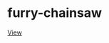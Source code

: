 # furry-chainsaw
[View](https://sandywij.github.io/furry-chainsaw/)
<head>
    <script type="text/javascript" src="https://www.gstatic.com/charts/loader.js"></script>
    <script type="text/javascript">
      google.charts.load('current', {packages:["orgchart"]});
      google.charts.setOnLoadCallback(drawChart);
      function drawChart() {
        var data = new google.visualization.DataTable();
        data.addColumn('string', 'Name');
        data.addColumn('string', 'Manager');
        data.addColumn('string', 'ToolTip');
        // For each orgchart box, provide the name, manager, and tooltip to show.
        data.addRows([
    
            ['Non-LEP', 'Jersey City', 'Does not need Interpretation'],
                          [{v:'NY', f:'Immigrant'}, 'Non-LEP', ''],
                    [{v:'NYN', f:'Non-Gov'}, 'NY', ''],
                            [{v:'NYNY', f:'Involved'}, 'NYN', ''],
                            [{v:'NYNN', f:'Not Involved'}, 'NYN', ''],
                        [{v:'NYY', f:'Gov'}, 'NY', ''],
                            [{v:'NYYY', f:'Involved'}, 'NYY', ''],
                            [{v:'NYYN', f:'Not Involved'}, 'NYY', ''],
                [{v:'NN', f:'Non-Immigrant'}, 'Non-LEP', ''],
                    [{v:'NNN', f:'Non-Gov'}, 'NN', ''],
                        [{v:'NNNY', f:'Involved'}, 'NNN', ''],
                        [{v:'NNNN', f:'Not Involved'}, 'NNN', ''],
                    [{v:'NNY', f:'Gov'}, 'NN', ''],
                        [{v:'NNYY', f:'Involved'}, 'NNY', ''],
                        [{v:'NNYN', f:'Not Involved'}, 'NNY', ''],
            
            
            ['LEP', 'Jersey City', 'Needs Interpretation'],
                [{v:'YY', f:'Immigrant'}, 'LEP', ''],
                   /* [{v:'YYN', f:'Non-Gov'}, 'YY', ''],
                            [{v:'YYNY', f:'Involved'}, 'YYN', ''],
                            [{v:'YYNN', f:'Not Involved'}, 'YYN', ''],
                        [{v:'YYY', f:'Gov'}, 'YY', ''],
                            [{v:'YYYY', f:'Involved'}, 'YYY', ''],
                            [{v:'YYYN', f:'Not Involved'}, 'YYY', ''], */
                [{v:'YN', f:'Non-Immigrant'}, 'LEP', ''],
                    /* [{v:'YNN', f:'Non-Gov'}, 'YN', ''],
                        [{v:'YNNY', f:'Involved'}, 'YNN', ''],
                        [{v:'YNNN', f:'Not Involved'}, 'YNN', ''],
                    [{v:'YNY', f:'Gov'}, 'YN', ''],
                        [{v:'YNYY', f:'Involved'}, 'YNY', ''],
                        [{v:'YNYN', f:'Not Involved'}, 'YNY', ''] */
            
            
        ]);
        // Create the chart.
        var chart = new google.visualization.OrgChart(document.getElementById('chart_div'));
        // Draw the chart, setting the allowHtml option to true for the tooltips.
        chart.draw(data, {allowHtml:true});
      }
   </script>
    </head>
  <body>
    <div id="chart_div"></div>
  </body>
